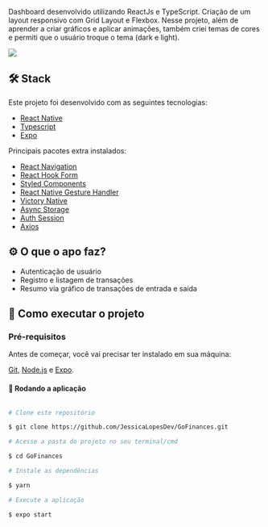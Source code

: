 Dashboard desenvolvido utilizando ReactJs e TypeScript. Criação de um layout responsivo com Grid Layout e Flexbox. Nesse projeto, além de aprender a criar gráficos e aplicar animações, também criei temas de cores e permiti que o usuário troque o tema (dark e light).

<a href="https://www.figma.com/file/noeKRdNByOvwA5u253pOhg/GoFinances-Ignite-(Copy)">
<img src="https://user-images.githubusercontent.com/71772559/178192253-4fe4757c-de57-4878-a38c-a483c25670b1.png"/>
</a>

## 🛠️ Stack

Este projeto foi desenvolvido com as seguintes tecnologias:

- [React Native](https://reactnative.dev/)
- [Typescript](https://www.typescriptlang.org/)
- [Expo](https://expo.dev/)

Principais pacotes extra instalados:

- [React Navigation](https://reactnavigation.org/)
- [React Hook Form](https://react-hook-form.com/)
- [Styled Components](https://styled-components.com/)
- [React Native Gesture Handler](https://docs.swmansion.com/react-native-gesture-handler/)
- [Victory Native](https://formidable.com/open-source/victory/)
- [Async Storage](https://react-native-async-storage.github.io/async-storage/)
- [Auth Session](https://docs.expo.dev/versions/latest/sdk/auth-session/)
- [Axios](https://axios-http.com/ptbr/docs/intro)

## ⚙️ O que o apo faz?

- Autenticação de usuário
- Registro e listagem de transações
- Resumo via gráfico de transações de entrada e saída

## [](https://github.com/JessicaLopesDev/GoFinances) 🚀 Como executar o projeto

### Pré-requisitos

Antes de começar, você vai precisar ter instalado em sua máquina:

[Git](https://git-scm.com), [Node.js](https://nodejs.org/en/) e [Expo](https://expo.dev).

#### 🧭 Rodando a aplicação

```bash

# Clone este repositório

$ git clone https://github.com/JessicaLopesDev/GoFinances.git

# Acesse a pasta do projeto no seu terminal/cmd

$ cd GoFinances

# Instale as dependências

$ yarn

# Execute a aplicação

$ expo start

```
